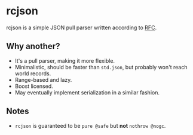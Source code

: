 # rcjson

rcjson is a simple JSON pull parser written according to [RFC](https://tools.ietf.org/html/rfc8259).

## Why another?

* It's a pull parser, making it more flexible.
* Minimalistic, should be faster than `std.json`, but probably won't reach world records.
* Range-based and lazy.
* Boost licensed.
* May eventually implement serialization in a similar fashion.

## Notes

* `rcjson` is guaranteed to be `pure @safe` but **not** `nothrow @nogc`.
